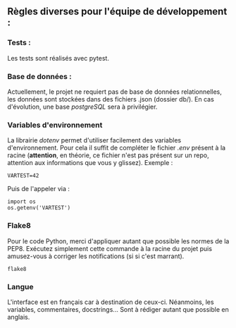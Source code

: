 ## Règles diverses pour l'équipe de développement :

### Tests :
Les tests sont réalisés avec pytest.


### Base de données :
Actuellement, le projet ne requiert pas de base de données relationnelles, les données sont stockées dans des fichiers .json (dossier db/).
En cas d'évolution, une base *postgreSQL* sera à privilégier.


### Variables d'environnement
La librairie *dotenv* permet d'utiliser facilement des variables d'environnement.
Pour cela il suffit de compléter le fichier *.env* présent à la racine (**attention**, en théorie, ce fichier n'est pas présent sur un repo, attention aux informations que vous y glissez).
Exemple :
```
VARTEST=42
```

Puis de l'appeler via :
```
import os
os.getenv('VARTEST')
```

### Flake8

Pour le code Python, merci d'appliquer autant que possible les normes de la PEP8.
Exécutez simplement cette commande à la racine du projet puis amusez-vous à corriger les notifications (si si c'est marrant).
```
flake8
```

### Langue

L'interface est en français car à destination de ceux-ci.
Néanmoins, les variables, commentaires, docstrings... Sont à rédiger autant que possible en anglais.
